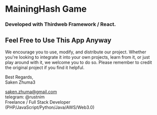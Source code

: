 
# MainingHash Game<br />
### Developed with Thirdweb Framework / React.

## Feel Free to Use This App Anyway

We encourage you to use, modify, and distribute our project. Whether you're looking to integrate it into your own projects, learn from it, or just play around with it, we welcome you to do so. Please remember to credit the original project if you find it helpful.

Best Regards,<br />
Saken Zhuma3

saken.zhuma@gmail.com <br />
telegram: @rustnim <br />
Freelance / Full Stack Developer <br />
(PHP/JavaScript/Python/Java/AWS/Web3.0) <br />

